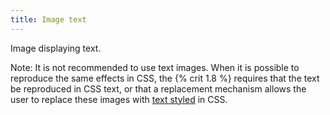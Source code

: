 ```yaml
---
title: Image text
---
```


Image displaying text.

Note: It is not recommended to use text images. When it is possible to reproduce the same effects in CSS, the {% crit 1.8 %} requires that the text be reproduced in CSS text, or that a replacement mechanism allows the user to replace these images with [text styled](#text-style) in CSS.
